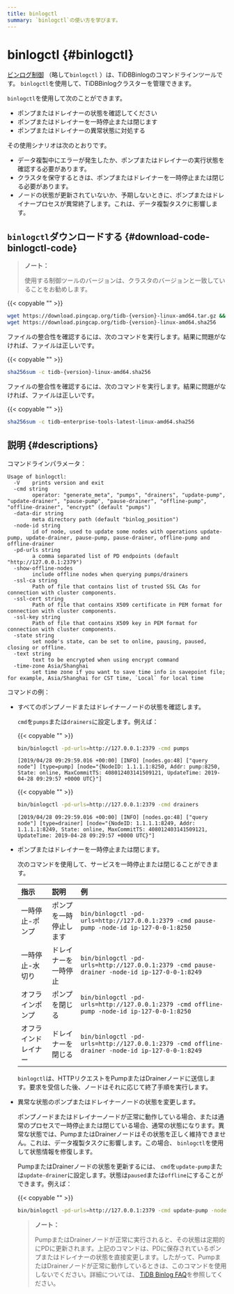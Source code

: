 ```yaml
---
title: binlogctl
summary: `binlogctl`の使い方を学びます。
---
```


# binlogctl {#binlogctl}

[ビンログ制御](https://github.com/pingcap/tidb-binlog/tree/master/binlogctl) （略して`binlogctl` ）は、TiDBBinlogのコマンドラインツールです。 `binlogctl`を使用して、TiDBBinlogクラスターを管理できます。

`binlogctl`を使用して次のことができます。

-   ポンプまたはドレイナーの状態を確認してください
-   ポンプまたはドレイナーを一時停止または閉じます
-   ポンプまたはドレイナーの異常状態に対処する

その使用シナリオは次のとおりです。

-   データ複製中にエラーが発生したか、ポンプまたはドレイナーの実行状態を確認する必要があります。
-   クラスタを保守するときは、ポンプまたはドレイナーを一時停止または閉じる必要があります。
-   ノードの状態が更新されていないか、予期しないときに、ポンプまたはドレイナープロセスが異常終了します。これは、データ複製タスクに影響します。

## <code>binlogctl</code>ダウンロードする {#download-code-binlogctl-code}

> **ノート：**
>
> 使用する制御ツールのバージョンは、クラスタのバージョンと一致していることをお勧めします。

{{< copyable "" >}}

```bash
wget https://download.pingcap.org/tidb-{version}-linux-amd64.tar.gz &&
wget https://download.pingcap.org/tidb-{version}-linux-amd64.sha256
```

ファイルの整合性を確認するには、次のコマンドを実行します。結果に問題がなければ、ファイルは正しいです。

{{< copyable "" >}}

```bash
sha256sum -c tidb-{version}-linux-amd64.sha256
```

ファイルの整合性を確認するには、次のコマンドを実行します。結果に問題がなければ、ファイルは正しいです。

{{< copyable "" >}}

```bash
sha256sum -c tidb-enterprise-tools-latest-linux-amd64.sha256
```

## 説明 {#descriptions}

コマンドラインパラメータ：

```
Usage of binlogctl:
  -V    prints version and exit
  -cmd string
        operator: "generate_meta", "pumps", "drainers", "update-pump", "update-drainer", "pause-pump", "pause-drainer", "offline-pump", "offline-drainer", "encrypt" (default "pumps")
  -data-dir string
        meta directory path (default "binlog_position")
  -node-id string
        id of node, used to update some nodes with operations update-pump, update-drainer, pause-pump, pause-drainer, offline-pump and offline-drainer
  -pd-urls string
        a comma separated list of PD endpoints (default "http://127.0.0.1:2379")
  -show-offline-nodes
        include offline nodes when querying pumps/drainers
  -ssl-ca string
        Path of file that contains list of trusted SSL CAs for connection with cluster components.
  -ssl-cert string
        Path of file that contains X509 certificate in PEM format for connection with cluster components.
  -ssl-key string
        Path of file that contains X509 key in PEM format for connection with cluster components.
  -state string
        set node's state, can be set to online, pausing, paused, closing or offline.
  -text string
        text to be encrypted when using encrypt command
  -time-zone Asia/Shanghai
        set time zone if you want to save time info in savepoint file; for example, Asia/Shanghai for CST time, `Local` for local time
```

コマンドの例：

-   すべてのポンプノードまたはドレイナーノードの状態を確認します。

    `cmd`を`pumps`または`drainers`に設定します。例えば：

    {{< copyable "" >}}

    ```bash
    bin/binlogctl -pd-urls=http://127.0.0.1:2379 -cmd pumps
    ```

    ```
    [2019/04/28 09:29:59.016 +00:00] [INFO] [nodes.go:48] ["query node"] [type=pump] [node="{NodeID: 1.1.1.1:8250, Addr: pump:8250, State: online, MaxCommitTS: 408012403141509121, UpdateTime: 2019-04-28 09:29:57 +0000 UTC}"]
    ```

    {{< copyable "" >}}

    ```bash
    bin/binlogctl -pd-urls=http://127.0.0.1:2379 -cmd drainers
    ```

    ```
    [2019/04/28 09:29:59.016 +00:00] [INFO] [nodes.go:48] ["query node"] [type=drainer] [node="{NodeID: 1.1.1.1:8249, Addr: 1.1.1.1:8249, State: online, MaxCommitTS: 408012403141509121, UpdateTime: 2019-04-28 09:29:57 +0000 UTC}"]
    ```

-   ポンプまたはドレイナーを一時停止または閉じます。

    次のコマンドを使用して、サービスを一時停止または閉じることができます。

    | 指示         | 説明          | 例                                                                                              |
    | :--------- | :---------- | :--------------------------------------------------------------------------------------------- |
    | 一時停止-ポンプ   | ポンプを一時停止します | `bin/binlogctl -pd-urls=http://127.0.0.1:2379 -cmd pause-pump -node-id ip-127-0-0-1:8250`      |
    | 一時停止-水切り   | ドレイナーを一時停止  | `bin/binlogctl -pd-urls=http://127.0.0.1:2379 -cmd pause-drainer -node-id ip-127-0-0-1:8249`   |
    | オフラインポンプ   | ポンプを閉じる     | `bin/binlogctl -pd-urls=http://127.0.0.1:2379 -cmd offline-pump -node-id ip-127-0-0-1:8250`    |
    | オフラインドレイナー | ドレイナーを閉じる   | `bin/binlogctl -pd-urls=http://127.0.0.1:2379 -cmd offline-drainer -node-id ip-127-0-0-1:8249` |

    `binlogctl`は、HTTPリクエストをPumpまたはDrainerノードに送信します。要求を受信した後、ノードはそれに応じて終了手順を実行します。

-   異常な状態のポンプまたはドレイナーノードの状態を変更します。

    ポンプノードまたはドレイナーノードが正常に動作している場合、または通常のプロセスで一時停止または閉じている場合、通常の状態になります。異常な状態では、PumpまたはDrainerノードはその状態を正しく維持できません。これは、データ複製タスクに影響します。この場合、 `binlogctl`を使用して状態情報を修復します。

    PumpまたはDrainerノードの状態を更新するには、 `cmd`を`update-pump`または`update-drainer`に設定します。状態は`paused`または`offline`にすることができます。例えば：

    {{< copyable "" >}}

    ```bash
    bin/binlogctl -pd-urls=http://127.0.0.1:2379 -cmd update-pump -node-id ip-127-0-0-1:8250 -state paused
    ```

    > **ノート：**
    >
    > PumpまたはDrainerノードが正常に実行されると、その状態は定期的にPDに更新されます。上記のコマンドは、PDに保存されているポンプまたはドレイナーの状態を直接変更します。したがって、PumpまたはDrainerノードが正常に動作しているときは、このコマンドを使用しないでください。詳細については、 [TiDB Binlog FAQ](/tidb-binlog/tidb-binlog-faq.md)を参照してください。
